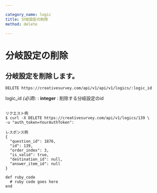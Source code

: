 ```yaml
---

category_name: logic
title: 分岐設定の削除
method: delete

---
```


# 分岐設定の削除

## 分岐設定を削除します。

`DELETE https://creativesurvey.com/api/v1/api/v1/logics/:logic_id`

logic_id _(必須)_:
: __integer__
: 削除する分岐設定のid

~~~

リクエスト例
$ curl -X DELETE https://creativesurvey.com/api/v1/logics/139 \
-u "auth_token=YourAuthToken":

レスポンス例
{
  "question_id": 1876,
  "id": 139,
  "order_index": 3,
  "is_valid": true,
  "destination_id": null,
  "answer_item_id": null
}

~~~

~~~
def ruby_code
  # ruby code goes here
end
~~~

